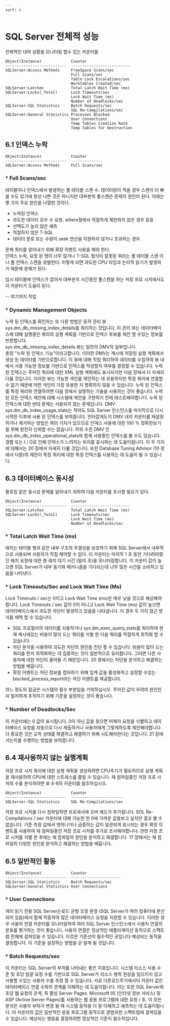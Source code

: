 ```yaml
---
sort: 6
---
```


# SQL Server 전체적 성능
전체적인 대략 상황을 모니터링 할수 있는 카운터들

```
Object(Instance)             Counter
---------------------------  --------------------------
SQLServer:Access Methods     FreeSpace Scans/sec
                             Full Scans/sec
                             Table Lock Escalations/sec
                             Worktables Created/sec
SQLServer:Latches            Total Latch Wait Time (ms)
SQLServer:Locks(_Total)      Lock Timeouts/sec
                             Lock Wait Time (ms)
                             Number of Deadlocks/sec
SQLServer:SQL Statistics     Batch Requests/sec
                             SQL Re-Compilations/sec
SQLServer:General Statistics Processes Blocked
                             User Connections
                             Temp Tables Creation Rate
                             Temp Tables for Destruction                            
```

## 6.1 인덱스 누락
```
Object(Instance)             Counter       
---------------------------  --------------
SQLServer:Access Methods     Full Scans/sec
```

### * Full Scans/sec
테이블이나 인덱스에서 발생하는 풀 테이블 스캔 수. 데이터량이 적을 경우 스캔이 더 빠를 수도 있기에 항상 나쁜 것은 아니지만 대부분의 풀스캔은 
문제의 원인이 된다. 아래는 몇 가지 주요 원인을 나열한 것이다.

  * 누락된 인덱스
  * 과도한 데이터 로우 수 요청. where절에서 적절하게 제한하지 않은 경우 등등
  * 선택도가 높지 않은 예측
  * 적절하지 않은 T-SQL
  * 데이터 분포 또는 수량이 seek 연산을 지원하지 않거나 초과하는 경우.

문제 쿼리를 알아내기 위해 확장 이벤트 사용을 해야 한다.  
인덱스 누락, 요청 된 행이 너무 많거나 T-SQL 형식이 잘못된 쿼리는 풀 테이블 스캔 이나 풀 인덱스 스캔을 유발한다. 이렇게 되면 과도한 CPU 타임과 논리적 읽기가 발생하기 때문에 문제가 된다.  

임시 테이블에 인덱스가 없어서 대부분의 시간동안 풀스캔을 하는 저장 프로 시저에서도 이 카운터가 도움이 된다.

-- 여기까지 작업


### * Dynamic Management Objects
누락 된 인덱스를 확인하는 또 다른 방법은 동적 관리 뷰 sys.dm_db_missing_index_details를 쿼리하는 것입니다.
이 관리 뷰는 데이터베이스에 대해 실행중인 쿼리의 실행 계획을 기반으로 인덱스 후보를 제안 할 수있는 정보를 반환합니다.  
sys.dm_db_missing_index_details 뷰는 일련의 DMV의 일부입니다.  
총칭 "누락 된 인덱스 기능"이라고합니다. 이러한 DMV는 캐시에 저장된 실행 계획에서 생성 된 데이터를 기반으로합니다. 이 뷰에 대해 직접 쿼리하여 데이터를 수집하여 뷰 내에서 사용 가능한 정보를 기반으로 인덱스를 작성할지 여부를 결정할 수 있습니다. 누락 된 인덱스는 주어진 쿼리에 대한 XML 실행 계획에도 표시되지만 다음 장에서 더 자세히 다룰 것입니다. 이러한 뷰는 가능한 색인을 제안하는 데 유용하지만 특정 쿼리에 연결할 수 없기 때문에 어떤 색인이 가장 유용한 지 명확하지 않을 수 있습니다. 누락 된 인덱스를 특정 쿼리와 연결하려면 다음 장에서 설명하는 기술을 사용하는 것이 좋습니다. 누락 된 모든 인덱스 제안에 대해 시스템에 제안을 구현하기 전에 테스트해야합니다.
누락 된 인덱스에 대한 반대 문제는 사용되지 않는 문제입니다. DMV sys.dm_db_index_usage_stats는 적어도 SQL Server 인스턴스를 마지막으로 다시 시작한 이후에 사용 된 인덱스를 보여줍니다. 안타깝게도이 DMV 내의 카운터를 재설정하거나 제거하는 방법은 여러 가지가 있으므로 인덱스 사용에 대한 100 % 정확한보기를 위해 완전히 신뢰할 수는 없습니다. 하위 수준 DMV 인 sys.dm_db_index_operational_stats와 함께 사용중인 인덱스를 볼 수도 있습니다.
경합 또는 I / O로 인해 인덱스가 느려지는 위치를 표시하는 데 도움이됩니다. 이 두 가지에 대해서는 20 장에서 자세히 다룰 것입니다. 또한 Database Tuning Advisor (10 장에서 다룬)의 제안이 특정 쿼리에 대한 특정 인덱스를 사용하는 데 도움이 될 수 있습니다.


## 6.3 데이터베이스 동시성
블로킹 같은 동시성 문제를 알아내기 위하여 다음 카운터를 조사할 필요가 있다.
```
Object(Instance)             Counter
---------------------------  --------------------------
SQLServer:Latches            Total Latch Wait Time (ms)
SQLServer:Locks(_Total)      Lock Timeouts/sec
                             Lock Wait Time (ms)
                             Number of Deadlocks/sec
```
### * Total Latch Wait Time (ms)
래치는 테이블 행과 같은 내부 구조의 무결성을 보호하기 위해 SQL Server에서 내부적으로 사용되며 사용자가 직접 제어할 수 없다. 이 카운터는 마지막 1 초 동안 기다려야했던 래치 요청에 대한 총 래치 대기 시간 (밀리 초)을 모니터링합니다. 이 카운터 값이 높으면 SQL Server가 내부 동기화 메커니즘을 기다리는데 너무 많은 시간을 소비하고 있음을 나타낸다.


### * Lock Timeouts/Sec and Lock Wait Time (Ms)
Lock Timeouts / sec는 0이고 Lock Wait Time (ms)은 매우 낮을 것으로 예상해야합니다. Lock Timeouts / sec 값이 0이 아니고 Lock Wait Time (ms) 값이 높으면 데이터베이스에서 과도한 차단이 발생하고 있음을 나타냅니다. 이 경우 두 가지 접근 방식을 채택 할 수 있습니다.

  - SQL 프로필러의 데이터를 사용하거나 sys.dm_exec_query_stats를 쿼리하여 현재 캐시에있는 비용이 많이 드는 쿼리를 식별 한 다음 쿼리를 적절하게 최적화 할 수 있습니다.
  - 차단 분석을 사용하여 과도한 차단의 원인을 진단 할 수 있습니다. 비용이 많이 드는 쿼리를 먼저 최적화하는 데 집중하는 것이 일반적으로 유리합니다. 그러면 다른 사용자에 대한 차단이 줄어들 기 때문입니다. 20 장에서는 차단을 분석하고 해결하는 방법을 배웁니다.
  - 확장 이벤트는 차단 정보를 캡처하기 위해 임계 값을 활성화하고 설정할 수있는 blocked_process_report라는 차단 이벤트를 제공합니다.

어느 정도의 잠금은 시스템의 필수 부분임을 기억하십시오. 주어진 값이 우려의 원인인지 철저하게 추적하기 위해 기준을 설정하는 것이 좋습니다.


### * Number of Deadlocks/Sec
이 카운터에는 0 값이 표시됩니다. 0이 아닌 값을 찾으면 피해자 요청을 식별하고 데이터베이스 요청을 자동으로 다시 제출하거나 사용자에게 그렇게하도록 제안해야합니다. 더 중요한 것은 교착 상태를 해결하고 해결하기 위해 시도해야한다는 것입니다. 21 장에서는이를 수행하는 방법을 보여줍니다.





## 6.4 재사용하지 않는 실행계획
저장 프로 시저 쿼리에 대한 실행 계획을 생성하려면 CPU주기가 필요하므로 실행 계획을 재사용하여 CPU에 대한 스트레스를 줄일 수 있습니다. 재 컴파일중인 저장 프로 시저의 수를 분석하려면 표 4-6의 카운터를 참조하십시오. 


```
Object(Instance)             Counter
---------------------------  -----------------------
SQLServer:SQL Statistics     SQL Re-Compilations/sec
```
저장 프로 시저를 다시 컴파일하면 프로세서에 오버 헤드가 추가됩니다. SOL Re-Compilations / sec 카운터에 대해 가능한 한 0에 가까운 값을보고 싶지만 결코 볼 수 없습니다. 기준 측정 값에서 벗어나거나 급증하는 값이 일관되게 표시되는 경우 확장 이벤트를 사용하여 재 컴파일중인 저장 프로 시저를 추가로 조사해야합니다. 관련 저장 프로 시저를 식별 한 후에는
재 컴파일의 원인을 분석하고 해결합니다. 17 장에서는 재 컴파일의 다양한 원인을 분석하고 해결하는 방법을 배웁니다.

## 6.5 일반적인 활동
```
Object(Instance)             Counter
---------------------------  ----------------------
SQLServer:SQL Statistics     Batch Requests/sec
SQLServer:General Statistics User Connections
```

### * User Connections
여러 읽기 전용 SQL Server는로드 균형 조정 환경 (SQL Server가 여러 컴퓨터에 분산되어 있음)에서 함께 작동하여 많은 데이터베이스 요청을 지원할 수 있습니다. 이러한 경우 사용자 연결 카운터를 모니터링하여 여러 SQL Server 인스턴스에서 사용자 연결의 분포를 평가하는 것이 좋습니다. 사용자 연결은 정상적인 애플리케이션 동작으로 스펙트럼 전체에 걸쳐있을 수 있습니다. 이것은 기준선이 필수적인 곳입니다
예상되는 동작을 결정합니다. 이 기준을 설정하는 방법을 곧 알게 될 것입니다.

### * Batch Requests/sec
이 카운터는 SQL Server의 부하를 나타내는 좋은 지표입니다. 시스템 리소스 사용 수준 및 초당 일괄 요청 수를 기반으로 SQL Server가 리소스 병목 현상을 일으키지 않고 사용할 수있는 사용자 수를 추정 할 수 있습니다. 서로 다른로드주기에서이 카운터 값은 데이터베이스 연결 수와의 관계를 이해하는 데 도움이됩니다. 이는 또한 SQL Server와 초당 웹 요청의 관계, 즉 활성
Server Pages. Microsoft IIS (인터넷 정보 서비스) 및 ASP (Active Server Pages)를 사용하는 웹 응용 프로그램에 대한 요청 / 초. 이 모든 분석은 사용자 부하가 변경 될 때 시스템 동작을 더 잘 이해하고 예측하는 데 도움이됩니다.
이 카운터의 값은 일반적인 응용 프로그램 동작으로 광범위한 스펙트럼에 걸쳐있을 수 있습니다. 예상되는 행동을 결정하려면 정상적인 기준이 필수적입니다.
      